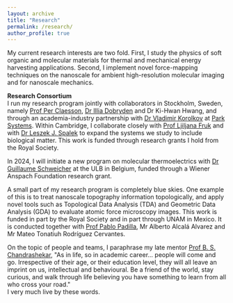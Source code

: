 ```yaml
---
layout: archive
title: "Research"
permalink: /research/
author_profile: true
---
```


My current research interests are two fold. First, I study the physics of soft organic and molecular materials for thermal and mechanical energy harvesting applications. Second, I implement novel force-mapping techniques on the nanoscale for ambient high-resolution molecular imaging and for nanoscale mechanics.  


**Research Consortium**  
I run my research program jointly with collaborators in Stockholm, Sweden, namely [Prof Per Claesson](https://www.kth.se/profile/percl), [Dr Illia Dobryden](https://www.ri.se/en/person/illia-dobryden) and Dr Ki-Hwan Hwang, and through an academia-industry partnership with [Dr Vladimir Korolkov](https://uk.linkedin.com/in/vladimir-korolkov-26125452) at [Park Systems](https://www.parksystems.com/). Within Cambridge, I collaborate closely with [Prof Ljiljana Fruk](https://www.fruk-lab.com/) and with [Dr Leszek J. Spalek](https://uk.linkedin.com/in/leszekspalek) to expand the systems we study to include biological matter. This work is funded through research grants I hold from the Royal Society.

In 2024, I will initiate a new program on molecular thermoelectrics with [Dr Guillaume Schweicher](https://chimpoly.ulb.be/guillaume-schweicher/) at the ULB in Belgium, funded through a Wiener Anspach Foundation research grant.

A small part of my research program is completely blue skies. One example of this is to treat nanoscale topography information topologically, and apply novel tools such as Topological Data Analysis (TDA) and Geometric Data Analysis (GDA) to evaluate atomic force microscopy images. This work is funded in part by the Royal Society and in part through UNAM in Mexico. It is conducted together with [Prof Pablo Padilla](https://mym.iimas.unam.mx/pablo/index.html), Mr Alberto Alcalá Alvarez and Mr Mateo Tonatiuh Rodríguez Cervantes.

On the topic of people and teams, I paraphrase my late mentor [Prof B. S. Chandrashekar](https://artsci.case.edu/artsci-update-archive/b-s-chandrasekhar-former-dean-of-the-college-passes-away-at-93/), "As in life, so in academic career... people will come and go. Irrespective of their age, or their education level, they will all leave an imprint on us, intellectual and behavioural. Be a friend of the world, stay curious, and walk through life believing you have something to learn from all who cross your road."  
I very much live by these words.

